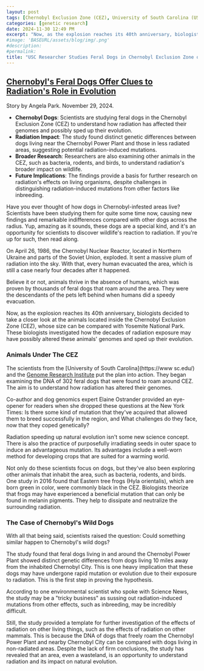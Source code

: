 ```yaml
---
layout: post
tags: [Chernobyl Exclusion Zone (CEZ), University of South Carolina (USC), radiation, genome research, evolution]
categories: [genetic research]
date: 2024-11-30 12:49 PM
excerpt: "Now, as the explosion reaches its 40th anniversary, biologists decided to take a closer look at the animals located inside the Chernobyl Exclusion Zone (CEZ), whose size can be compared with Yosemite National Park. These biologists investigated how the decades of radiation exposure may have possibly altered these animals' genomes and sped up their evolution."
#image: 'BASEURL/assets/blog/img/.png'
#description:
#permalink:
title: "USC Researcher Studies Feral Dogs in Chernobyl Exclusion Zone on Radiation's Impacts on Genetic Mutations"
---
```



## [Chernobyl's Feral Dogs Offer Clues to Radiation's Role in Evolution](https://www.dogclub.com/p/chernobyls-feral-dogs-offer-clues-to-radiations-role-in-evolution/)

Story by Angela Park. November 29, 2024.

- **Chernobyl Dogs**: Scientists are studying feral dogs in the Chernobyl Exclusion Zone (CEZ) to understand how radiation has affected their genomes and possibly sped up their evolution.
- **Radiation Impact**: The study found distinct genetic differences between dogs living near the Chernobyl Power Plant and those in less radiated areas, suggesting potential radiation-induced mutations.
- **Broader Research**: Researchers are also examining other animals in the CEZ, such as bacteria, rodents, and birds, to understand radiation's broader impact on wildlife.
- **Future Implications**: The findings provide a basis for further research on radiation's effects on living organisms, despite challenges in distinguishing radiation-induced mutations from other factors like inbreeding.

Have you ever thought of how dogs in Chernobyl-infested areas live? Scientists have been studying them for quite some time now, causing new findings and remarkable indifferences compared with other dogs across the radius. Yup, amazing as it sounds, these dogs are a special kind, and it's an opportunity for scientists to discover wildlife's reaction to radiation. If you're up for such, then read along. 

On April 26, 1986, the Chernobyl Nuclear Reactor, located in Northern Ukraine and parts of the Soviet Union, exploded. It sent a massive plum of radiation into the sky. With that, every human evacuated the area, which is still a case nearly four decades after it happened.

Believe it or not, animals thrive in the absence of humans, which was proven by thousands of feral dogs that roam around the area. They were the descendants of the pets left behind when humans did a speedy evacuation. 

Now, as the explosion reaches its 40th anniversary, biologists decided to take a closer look at the animals located inside the Chernobyl Exclusion Zone (CEZ), whose size can be compared with Yosemite National Park. These biologists investigated how the decades of radiation exposure may have possibly altered these animals' genomes and sped up their evolution. 

### Animals Under The CEZ

The scientists from the [University of South Carolina](https://www sc.edu/) and the [Genome Research Institute](https://www.genome.gov/) put the plan into action. They began examining the DNA of 302 feral dogs that were found to roam around CEZ. The aim is to understand how radiation has altered their genomes.

Co-author and dog genomics expert Elaine Ostrander provided an eye-opener for readers when she dropped these questions at the New York Times: Is there some kind of mutation that they've acquired that allowed them to breed successfully in the region, and What challenges do they face, now that they coped genetically? 

Radiation speeding up natural evolution isn't some new science concept. There is also the practice of purposefully irradiating seeds in outer space to induce an advantageous mutation. Its advantages include a well-worn method for developing crops that are suited for a warming world. 

Not only do these scientists focus on dogs, but they've also been exploring other animals that inhabit the area, such as bacteria, rodents, and birds. One study in 2016 found that Eastern tree frogs (Hyla orientalis), which are born green in color, were commonly black in the CEZ. Biologists theorize that frogs may have experienced a beneficial mutation that can only be found in melanin pigments. They help to dissipate and neutralize the surrounding radiation. 

### The Case of Chernobyl's Wild Dogs

With all that being said, scientists raised the question: Could something similar happen to Chernobyl's wild dogs?

The study found that feral dogs living in and around the Chernobyl Power Plant showed distinct genetic differences from dogs living 10 miles away from the inhabited Chernobyl City. This is one heavy implication that these dogs may have undergone rapid mutation or evolution due to their exposure to radiation. This is the first step in proving the hypothesis. 

According to one environmental scientist who spoke with Science News, the study may be a "tricky business" as sussing out radiation-induced mutations from other effects, such as inbreeding, may be incredibly difficult.

Still, the study provided a template for further investigation of the effects of radiation on other living things, such as the effects of radiation on other mammals. This is because the DNA of dogs that freely roam the Chernobyl Power Plant and nearby Chernobyl City can be compared with dogs living in non-radiated areas. Despite the lack of firm conclusions, the study has revealed that an area, even a wasteland, is an opportunity to understand radiation and its impact on natural evolution. 
